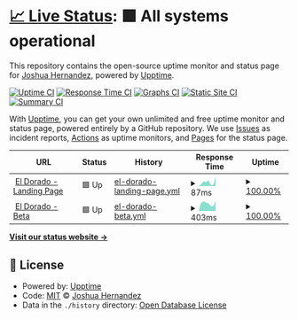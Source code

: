 # [📈 Live Status](https://josher8a.github.io/upptime): <!--live status--> **🟩 All systems operational**

This repository contains the open-source uptime monitor and status page for [Joshua Hernandez](https://josher8a.github.io/upptime), powered by [Upptime](https://github.com/upptime/upptime).

[![Uptime CI](https://github.com/josher8a/upptime/workflows/Uptime%20CI/badge.svg)](https://github.com/josher8a/upptime/actions?query=workflow%3A%22Uptime+CI%22)
[![Response Time CI](https://github.com/josher8a/upptime/workflows/Response%20Time%20CI/badge.svg)](https://github.com/josher8a/upptime/actions?query=workflow%3A%22Response+Time+CI%22)
[![Graphs CI](https://github.com/josher8a/upptime/workflows/Graphs%20CI/badge.svg)](https://github.com/josher8a/upptime/actions?query=workflow%3A%22Graphs+CI%22)
[![Static Site CI](https://github.com/josher8a/upptime/workflows/Static%20Site%20CI/badge.svg)](https://github.com/josher8a/upptime/actions?query=workflow%3A%22Static+Site+CI%22)
[![Summary CI](https://github.com/josher8a/upptime/workflows/Summary%20CI/badge.svg)](https://github.com/josher8a/upptime/actions?query=workflow%3A%22Summary+CI%22)

With [Upptime](https://upptime.js.org), you can get your own unlimited and free uptime monitor and status page, powered entirely by a GitHub repository. We use [Issues](https://github.com/josher8a/upptime/issues) as incident reports, [Actions](https://github.com/josher8a/upptime/actions) as uptime monitors, and [Pages](https://josher8a.github.io/upptime) for the status page.

<!--start: status pages-->
<!-- This summary is generated by Upptime (https://github.com/upptime/upptime) -->
<!-- Do not edit this manually, your changes will be overwritten -->
<!-- prettier-ignore -->
| URL | Status | History | Response Time | Uptime |
| --- | ------ | ------- | ------------- | ------ |
| <img alt="" src="https://icons.duckduckgo.com/ip3/eldorado.io.ico" height="13"> [El Dorado - Landing Page](https://eldorado.io/) | 🟩 Up | [el-dorado-landing-page.yml](https://github.com/josher8a/upptime/commits/HEAD/history/el-dorado-landing-page.yml) | <details><summary><img alt="Response time graph" src="./graphs/el-dorado-landing-page/response-time-week.png" height="20"> 87ms</summary><br><a href="https://josher8a.github.io/upptime/history/el-dorado-landing-page"><img alt="Response time 93" src="https://img.shields.io/endpoint?url=https%3A%2F%2Fraw.githubusercontent.com%2Fjosher8a%2Fupptime%2FHEAD%2Fapi%2Fel-dorado-landing-page%2Fresponse-time.json"></a><br><a href="https://josher8a.github.io/upptime/history/el-dorado-landing-page"><img alt="24-hour response time 202" src="https://img.shields.io/endpoint?url=https%3A%2F%2Fraw.githubusercontent.com%2Fjosher8a%2Fupptime%2FHEAD%2Fapi%2Fel-dorado-landing-page%2Fresponse-time-day.json"></a><br><a href="https://josher8a.github.io/upptime/history/el-dorado-landing-page"><img alt="7-day response time 87" src="https://img.shields.io/endpoint?url=https%3A%2F%2Fraw.githubusercontent.com%2Fjosher8a%2Fupptime%2FHEAD%2Fapi%2Fel-dorado-landing-page%2Fresponse-time-week.json"></a><br><a href="https://josher8a.github.io/upptime/history/el-dorado-landing-page"><img alt="30-day response time 94" src="https://img.shields.io/endpoint?url=https%3A%2F%2Fraw.githubusercontent.com%2Fjosher8a%2Fupptime%2FHEAD%2Fapi%2Fel-dorado-landing-page%2Fresponse-time-month.json"></a><br><a href="https://josher8a.github.io/upptime/history/el-dorado-landing-page"><img alt="1-year response time 93" src="https://img.shields.io/endpoint?url=https%3A%2F%2Fraw.githubusercontent.com%2Fjosher8a%2Fupptime%2FHEAD%2Fapi%2Fel-dorado-landing-page%2Fresponse-time-year.json"></a></details> | <details><summary><a href="https://josher8a.github.io/upptime/history/el-dorado-landing-page">100.00%</a></summary><a href="https://josher8a.github.io/upptime/history/el-dorado-landing-page"><img alt="All-time uptime 99.99%" src="https://img.shields.io/endpoint?url=https%3A%2F%2Fraw.githubusercontent.com%2Fjosher8a%2Fupptime%2FHEAD%2Fapi%2Fel-dorado-landing-page%2Fuptime.json"></a><br><a href="https://josher8a.github.io/upptime/history/el-dorado-landing-page"><img alt="24-hour uptime 100.00%" src="https://img.shields.io/endpoint?url=https%3A%2F%2Fraw.githubusercontent.com%2Fjosher8a%2Fupptime%2FHEAD%2Fapi%2Fel-dorado-landing-page%2Fuptime-day.json"></a><br><a href="https://josher8a.github.io/upptime/history/el-dorado-landing-page"><img alt="7-day uptime 100.00%" src="https://img.shields.io/endpoint?url=https%3A%2F%2Fraw.githubusercontent.com%2Fjosher8a%2Fupptime%2FHEAD%2Fapi%2Fel-dorado-landing-page%2Fuptime-week.json"></a><br><a href="https://josher8a.github.io/upptime/history/el-dorado-landing-page"><img alt="30-day uptime 100.00%" src="https://img.shields.io/endpoint?url=https%3A%2F%2Fraw.githubusercontent.com%2Fjosher8a%2Fupptime%2FHEAD%2Fapi%2Fel-dorado-landing-page%2Fuptime-month.json"></a><br><a href="https://josher8a.github.io/upptime/history/el-dorado-landing-page"><img alt="1-year uptime 99.99%" src="https://img.shields.io/endpoint?url=https%3A%2F%2Fraw.githubusercontent.com%2Fjosher8a%2Fupptime%2FHEAD%2Fapi%2Fel-dorado-landing-page%2Fuptime-year.json"></a></details>
| <img alt="" src="https://icons.duckduckgo.com/ip3/beta.eldorado.io.ico" height="13"> [El Dorado - Beta](https://beta.eldorado.io) | 🟩 Up | [el-dorado-beta.yml](https://github.com/josher8a/upptime/commits/HEAD/history/el-dorado-beta.yml) | <details><summary><img alt="Response time graph" src="./graphs/el-dorado-beta/response-time-week.png" height="20"> 403ms</summary><br><a href="https://josher8a.github.io/upptime/history/el-dorado-beta"><img alt="Response time 450" src="https://img.shields.io/endpoint?url=https%3A%2F%2Fraw.githubusercontent.com%2Fjosher8a%2Fupptime%2FHEAD%2Fapi%2Fel-dorado-beta%2Fresponse-time.json"></a><br><a href="https://josher8a.github.io/upptime/history/el-dorado-beta"><img alt="24-hour response time 510" src="https://img.shields.io/endpoint?url=https%3A%2F%2Fraw.githubusercontent.com%2Fjosher8a%2Fupptime%2FHEAD%2Fapi%2Fel-dorado-beta%2Fresponse-time-day.json"></a><br><a href="https://josher8a.github.io/upptime/history/el-dorado-beta"><img alt="7-day response time 403" src="https://img.shields.io/endpoint?url=https%3A%2F%2Fraw.githubusercontent.com%2Fjosher8a%2Fupptime%2FHEAD%2Fapi%2Fel-dorado-beta%2Fresponse-time-week.json"></a><br><a href="https://josher8a.github.io/upptime/history/el-dorado-beta"><img alt="30-day response time 389" src="https://img.shields.io/endpoint?url=https%3A%2F%2Fraw.githubusercontent.com%2Fjosher8a%2Fupptime%2FHEAD%2Fapi%2Fel-dorado-beta%2Fresponse-time-month.json"></a><br><a href="https://josher8a.github.io/upptime/history/el-dorado-beta"><img alt="1-year response time 450" src="https://img.shields.io/endpoint?url=https%3A%2F%2Fraw.githubusercontent.com%2Fjosher8a%2Fupptime%2FHEAD%2Fapi%2Fel-dorado-beta%2Fresponse-time-year.json"></a></details> | <details><summary><a href="https://josher8a.github.io/upptime/history/el-dorado-beta">100.00%</a></summary><a href="https://josher8a.github.io/upptime/history/el-dorado-beta"><img alt="All-time uptime 99.96%" src="https://img.shields.io/endpoint?url=https%3A%2F%2Fraw.githubusercontent.com%2Fjosher8a%2Fupptime%2FHEAD%2Fapi%2Fel-dorado-beta%2Fuptime.json"></a><br><a href="https://josher8a.github.io/upptime/history/el-dorado-beta"><img alt="24-hour uptime 100.00%" src="https://img.shields.io/endpoint?url=https%3A%2F%2Fraw.githubusercontent.com%2Fjosher8a%2Fupptime%2FHEAD%2Fapi%2Fel-dorado-beta%2Fuptime-day.json"></a><br><a href="https://josher8a.github.io/upptime/history/el-dorado-beta"><img alt="7-day uptime 100.00%" src="https://img.shields.io/endpoint?url=https%3A%2F%2Fraw.githubusercontent.com%2Fjosher8a%2Fupptime%2FHEAD%2Fapi%2Fel-dorado-beta%2Fuptime-week.json"></a><br><a href="https://josher8a.github.io/upptime/history/el-dorado-beta"><img alt="30-day uptime 100.00%" src="https://img.shields.io/endpoint?url=https%3A%2F%2Fraw.githubusercontent.com%2Fjosher8a%2Fupptime%2FHEAD%2Fapi%2Fel-dorado-beta%2Fuptime-month.json"></a><br><a href="https://josher8a.github.io/upptime/history/el-dorado-beta"><img alt="1-year uptime 99.96%" src="https://img.shields.io/endpoint?url=https%3A%2F%2Fraw.githubusercontent.com%2Fjosher8a%2Fupptime%2FHEAD%2Fapi%2Fel-dorado-beta%2Fuptime-year.json"></a></details>

<!--end: status pages-->

[**Visit our status website →**](https://josher8a.github.io/upptime)

## 📄 License

- Powered by: [Upptime](https://github.com/upptime/upptime)
- Code: [MIT](./LICENSE) © [Joshua Hernandez](https://josher8a.github.io/upptime)
- Data in the `./history` directory: [Open Database License](https://opendatacommons.org/licenses/odbl/1-0/)
